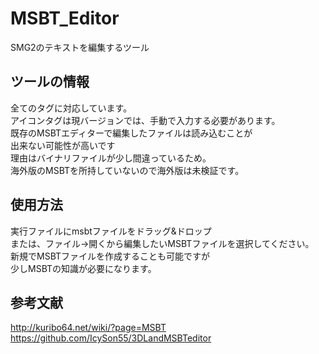 # MSBT_Editor
SMG2のテキストを編集するツール
## ツールの情報
全てのタグに対応しています。</br>
アイコンタグは現バージョンでは、手動で入力する必要があります。</br>
既存のMSBTエディターで編集したファイルは読み込むことが</br>
出来ない可能性が高いです</br>
理由はバイナリファイルが少し間違っているため。</br>
海外版のMSBTを所持していないので海外版は未検証です。
## 使用方法
実行ファイルにmsbtファイルをドラッグ&ドロップ</br>
または、ファイル→開くから編集したいMSBTファイルを選択してください。</br>
新規でMSBTファイルを作成することも可能ですが</br>
少しMSBTの知識が必要になります。

## 参考文献
http://kuribo64.net/wiki/?page=MSBT</br>
https://github.com/IcySon55/3DLandMSBTeditor
